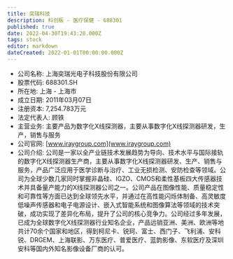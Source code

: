 ```yaml
---
title: 奕瑞科技
description: 科创板 - 医疗保健 - 688301
published: true
date: 2022-04-30T19:43:20.000Z
tags: stock
editor: markdown
dateCreated: 2022-01-01T00:00:00.000Z
---
```


- 公司名称: 上海奕瑞光电子科技股份有限公司
- 股票代码: 688301.SH
- 所在地: 上海 - 上海市
- 成立日期: 2011年03月07日
- 注册资本: 7,254.783万元
- 法定代表人: 顾铁
- 主营业务: 主要产品为数字化X线探测器，主要从事数字化X线探测器研发，生产，销售与服务
- 公司官网: [www.iraygroup.com](www.iraygroup.com)
- 公司介绍: 公司是一家以全产业链技术发展趋势为导向、技术水平与国际接轨的数字化X线探测器生产商，主要从事数字化X线探测器研发、生产、销售与服务，产品广泛应用于医学诊断与治疗、工业无损检测、安防检查等领域。公司为全球少数几家同时掌握非晶硅、IGZO、CMOS和柔性基板四大传感器技术并具备量产能力的X线探测器公司之一。公司产品在图像性能、质量稳定性和可靠性等方面已达到全球领先水平，并通过在高性能闪烁体制备、高灵敏度低噪声传感器和电子电源设计、嵌入式智能系统和图像算法等领域的技术突破，成功实现了差异化布局，提升了公司的核心竞争力。公司经过多年发展，已成为全球数字化X线探测器行业知名企业，产品远销亚洲、美洲、欧洲等地共计70余个国家和地区，得到柯尼卡、锐珂、富士、西门子、飞利浦、安科锐、DRGEM、上海联影、万东医疗、普爱医疗、蓝韵影像、东软医疗及深圳安科等国内外知名影像设备厂商的认可。


